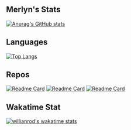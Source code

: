 ## Merlyn's Stats
[![Anurag's GitHub stats](https://github-readme-stats.vercel.app/api?username=merlynallen&count_private=true&show_icons=true&theme=vue)](https://github.com/MerlynAllen/MerlynAllen)

## Languages
[![Top Langs](https://github-readme-stats.vercel.app/api/top-langs/?username=merlynallen&show_owner=true&show_icons=true&theme=vue&count_private=true&layout=compact&langs_count=6)](https://github.com/MerlynAllen/MerlynAllen)


## Repos
[![Readme Card](https://github-readme-stats.vercel.app/api/pin/?username=merlynallen&repo=MerlynAllen&show_owner=true&show_icons=true&theme=vue)](https://github.com/MerlynAllen/MerlynAllen)
[![Readme Card](https://github-readme-stats.vercel.app/api/pin/?username=merlynallen&repo=bilibili_danmaku&show_owner=true&show_icons=true&theme=vue)](https://github.com/MerlynAllen/bilibili_danmaku)
[![Readme Card](https://github-readme-stats.vercel.app/api/pin/?username=merlynallen&repo=cloudflare-ddns&show_owner=true&show_icons=true&theme=vue)](https://github.com/MerlynAllen/cloudflare-ddns)


## Wakatime Stat
[![willianrod's wakatime stats](https://github-readme-stats.vercel.app/api/wakatime?username=merlynallen&layout=compact)](https://github.com/anuraghazra/github-readme-stats)
